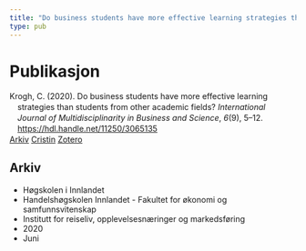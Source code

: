 ```yaml
---
title: "Do business students have more effective learning strategies than students from other academic fields?"
type: pub
---
```

<h1>Publikasjon</h1>
<article id="csl-bib-container-PFE9AZXJ" class="csl-bib-container">
  <div class="csl-bib-body" style="line-height: 1.35; padding-left: 1em; text-indent:-1em;">
  <div class="csl-entry">Krogh, C. (2020). Do business students have more effective learning strategies than students from other academic fields? <i>International&#xA0; Journal of Multidisciplinarity in Business and Science</i>, <i>6</i>(9), 5&#x2013;12. <a href="https://hdl.handle.net/11250/3065135">https://hdl.handle.net/11250/3065135</a></div>
</div>
  <div class="csl-bib-buttons">
    <a href="#taxonomy-article-PFE9AZXJ" class="csl-bib-button">Arkiv</a>
    <a href="https://app.cristin.no/results/show.jsf?id=1814660" alt="Cristin URL" class="csl-bib-button">Cristin</a>
    <a href="http://zotero.org/groups/5022929/items/PFE9AZXJ" alt="Zotero URL" class="csl-bib-button">Zotero</a>
  </div>
  <div id="csl-bib-meta-container-PFE9AZXJ"></div>
</article>
<div id="csl-bib-meta-PFE9AZXJ" class="csl-bib-meta">
  <article id="taxonomy-article-PFE9AZXJ" class="taxonomy-article">
    <h1>Arkiv</h1>
    <ul>
      <li>Høgskolen i Innlandet</li>
      <li>Handelshøgskolen Innlandet - Fakultet for økonomi og samfunnsvitenskap</li>
      <li>Institutt for reiseliv, opplevelsesnæringer og markedsføring</li>
      <li>2020</li>
      <li>Juni</li>
    </ul>
  </article>
</div>
